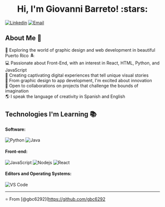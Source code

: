 <h1 align="center">Hi, I'm Giovanni Barreto! :stars:</h1>


[![Linkedin](https://img.shields.io/badge/-LinkedIn-blue?style=flat&logo=Linkedin&logoColor=white&link=https://linkedin.com/in/gbc23/)](https://linkedin.com/in/brennankbrown/)
[![Email](https://img.shields.io/badge/-Email-c14438?style=flat&logo=Gmail&logoColor=white&link=mailto:infogiosocial@gmail.com)](mailto:infogiosocial@gmail.com)



## About Me :wave:

🌟 Exploring the world of graphic design and web development in beautiful Puerto Rico 🏝️  
💻 Passionate about Front-End, with an interest in React, HTML, Python, and JavaScript  
🎨 Creating captivating digital experiences that tell unique visual stories  
🚀 From graphic design to app development, I'm excited about innovation  
🤝 Open to collaborations on projects that challenge the bounds of imagination  
🌎 I speak the language of creativity in Spanish and English  


## Technologies I'm Learning :books:

#### Software:

![Python](http://img.shields.io/badge/-Python-3776AB?style=flat-square&logo=python&logoColor=ffff4a)
![Java](http://img.shields.io/badge/-Java-007396?style=flat-square&logo=java&logoColor=ffffff)

#### Front-end:

![JavaScript](https://img.shields.io/badge/-JavaScript-%23F7DF1C?style=flat-square&logo=javascript&logoColor=000000&color=d1b01f)
![Nodejs](https://img.shields.io/badge/-Nodejs-black?style=flat-square&logo=Node.js&logoColor=00d632)
![React](https://img.shields.io/badge/-React-%23282C34?style=flat-square&logo=react)


#### Editors and Operating Systems:

![VS Code](http://img.shields.io/badge/-VS%20Code-007ACC?style=flat-square&logo=visual-studio-code&logoColor=ffffff)

<hr/>

:star: From [@gbc6292](https://github.com/gbc6292
